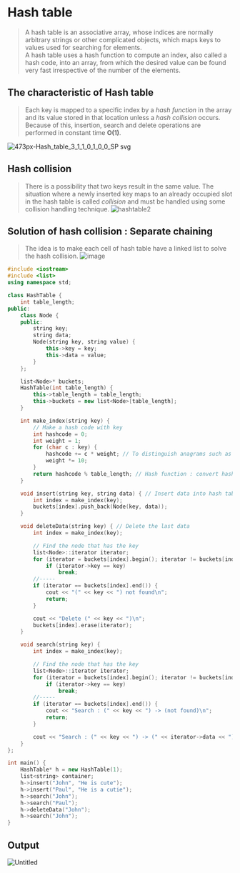 # Hash table
>A hash table is an associative array, whose indices are normally arbitrary strings or other complicated objects, which maps keys to values used for searching for elements.<br>
>A hash table uses a hash function to compute an index, also called a hash code, into an array, from which the desired value can be found very fast irrespective of the number of the elements.

## The characteristic of Hash table
>Each key is mapped to a specific index by a *hash function* in the array and its value stored in that location unless a *hash collision* occurs. Because of this, insertion, search and delete operations are performed in constant time **O(1)**.

![473px-Hash_table_3_1_1_0_1_0_0_SP svg](https://user-images.githubusercontent.com/67142421/148845486-a0a5ecbe-ddfb-4660-983b-781dee2fcf82.png)

## Hash collision
> There is a possibility that two keys result in the same value. The situation where a newly inserted key maps to an already occupied slot in the hash table is called *collision* and must be handled using some collision handling technique. 
![hashtable2](https://user-images.githubusercontent.com/67142421/148845229-92e74e37-9e50-42db-91cb-c1f49d493891.png)

## Solution of hash collision : Separate chaining
>The idea is to make each cell of hash table have a linked list to solve the hash collision.
![image](https://user-images.githubusercontent.com/67142421/150531067-fe59c4e7-2f4c-4d55-9705-1fb2d1c509ce.png)

~~~C++
#include <iostream>
#include <list>
using namespace std;

class HashTable {
	int table_length;
public:
	class Node {
	public:
		string key;
		string data;
		Node(string key, string value) {
			this->key = key;
			this->data = value;
		}
	};

	list<Node>* buckets;
	HashTable(int table_length) {
		this->table_length = table_length;
		this->buckets = new list<Node>[table_length];
	}

	int make_index(string key) {
		// Make a hash code with key
		int hashcode = 0;
		int weight = 1;
		for (char c : key) {
			hashcode += c * weight; // To distinguish anagrams such as "abc" and "cba"
			weight *= 10;
		}
		return hashcode % table_length; // Hash function : convert hash code to index.
	}

	void insert(string key, string data) { // Insert data into hash table
		int index = make_index(key);
		buckets[index].push_back(Node(key, data));
	}

	void deleteData(string key) { // Delete the last data
		int index = make_index(key);

		// Find the node that has the key
		list<Node>::iterator iterator;
		for (iterator = buckets[index].begin(); iterator != buckets[index].end(); iterator++)
			if (iterator->key == key)
				break;
		//-----
		if (iterator == buckets[index].end()) {
			cout << "(" << key << ") not found\n";
			return;
		}

		cout << "Delete (" << key << ")\n";
		buckets[index].erase(iterator);
	}

	void search(string key) {
		int index = make_index(key);

		// Find the node that has the key
		list<Node>::iterator iterator;
		for (iterator = buckets[index].begin(); iterator != buckets[index].end(); iterator++)
			if (iterator->key == key)
				break;
		//-----
		if (iterator == buckets[index].end()) {
			cout << "Search : (" << key << ") -> (not found)\n";
			return;
		}

		cout << "Search : (" << key << ") -> (" << iterator->data << ") found\n";
	}
};

int main() {
	HashTable* h = new HashTable(1);
	list<string> container;
	h->insert("John", "He is cute");
	h->insert("Paul", "He is a cutie");
	h->search("John");
	h->search("Paul");
	h->deleteData("John");
	h->search("John");
}
~~~
## Output
![Untitled](https://user-images.githubusercontent.com/67142421/149351330-0c070a9a-0547-44f4-abdf-68530d6f9aee.png)
